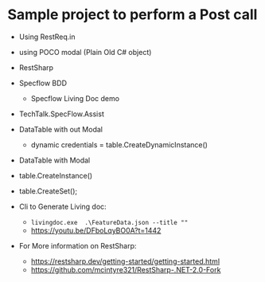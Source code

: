 ﻿
# Sample project to perform a Post call
- Using RestReq.in
- using POCO modal (Plain Old C# object)
- RestSharp
- Specflow BDD
  - Specflow Living Doc demo

- TechTalk.SpecFlow.Assist 
- DataTable with out Modal
  - dynamic credentials = table.CreateDynamicInstance()
 - DataTable with Modal
  - table.CreateInstance()
  - table.CreateSet();

- Cli to Generate Living doc:
  - ``livingdoc.exe  .\FeatureData.json --title "" ``
  - https://youtu.be/DFboLqyBO0A?t=1442

- For More information on RestSharp:
  - https://restsharp.dev/getting-started/getting-started.html
  - https://github.com/mcintyre321/RestSharp-.NET-2.0-Fork